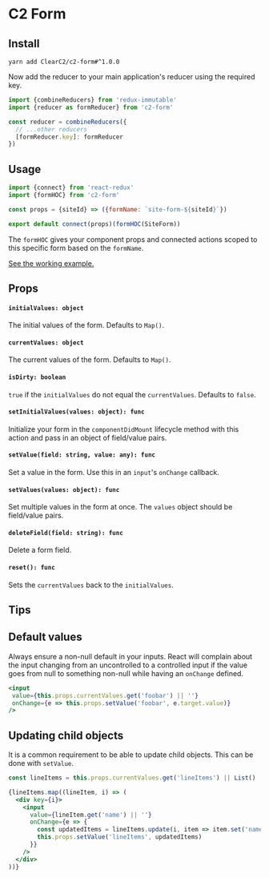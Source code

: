 # C2 Form

## Install

```
yarn add ClearC2/c2-form#^1.0.0
```

Now add the reducer to your main application's reducer using the required key.

```js
import {combineReducers} from 'redux-immutable'
import {reducer as formReducer} from 'c2-form'

const reducer = combineReducers({
  // ...other reducers
  [formReducer.key]: formReducer
})
```

## Usage
```js
import {connect} from 'react-redux'
import {formHOC} from 'c2-form'

const props = {siteId} => ({formName: `site-form-${siteId}`})

export default connect(props)(formHOC(SiteForm))
```

The `formHOC` gives your component props and connected actions scoped to this specific form based on the `formName`.

[See the working example.](example/src/Example.js)

## Props
#### `initialValues: object`
The initial values of the form. Defaults to `Map()`.

#### `currentValues: object`
The current values of the form. Defaults to `Map()`.

#### `isDirty: boolean`
`true` if the `initialValues` do not equal the `currentValues`. Defaults to `false`.

#### `setInitialValues(values: object): func`
Initialize your form in the `componentDidMount` lifecycle method with this action and pass in an object of field/value pairs.

#### `setValue(field: string, value: any): func`
Set a value in the form. Use this in an `input`'s `onChange` callback.

#### `setValues(values: object): func`
Set multiple values in the form at once. The `values` object should be field/value pairs.

#### `deleteField(field: string): func`
Delete a form field.

#### `reset(): func`
Sets the `currentValues` back to the `initialValues`.

## Tips


## Default values
 Always ensure a non-null default in your inputs. React will complain about the input changing from an uncontrolled to a controlled input if the value goes from null to something non-null while having an `onChange` defined.

 ```jsx
<input
  value={this.props.currentValues.get('foobar') || ''}
  onChange={e => this.props.setValue('foobar', e.target.value)}
/>
 ```

## Updating child objects

It is a common requirement to be able to update child objects. This can be done with `setValue`.

```jsx
const lineItems = this.props.currentValues.get('lineItems') || List()

{lineItems.map((lineItem, i) => (
  <div key={i}>
    <input
      value={lineItem.get('name') || ''}
      onChange={e => {
        const updatedItems = lineItems.update(i, item => item.set('name', e.target.value))
        this.props.setValue('lineItems', updatedItems)
      }}
    />
  </div>
))}
```
